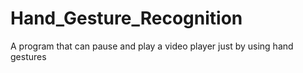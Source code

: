 # Hand_Gesture_Recognition
A program that can pause and play a video player just by using hand gestures
